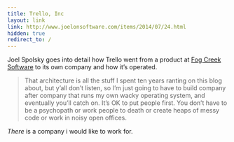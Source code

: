 ```yaml
---
title: Trello, Inc
layout: link
link: http://www.joelonsoftware.com/items/2014/07/24.html
hidden: true
redirect_to: / 
---
```


Joel Spolsky goes into detail how Trello went from a product at [Fog
Creek Software](http://www.fogcreek.com) to its own company and how it’s
operated.

> That architecture is all the stuff I spent ten years ranting on this
> blog about, but y’all don’t listen, so I’m just going to have to build
> company after company that runs my own wacky operating system, and
> eventually you’ll catch on. It’s OK to put people first. You don’t
> have to be a psychopath or work people to death or create heaps of
> messy code or work in noisy open offices.

*There* is a company i would like to work for.
